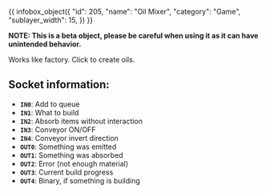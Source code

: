 {{ infobox_object({
	"id": 205,
	"name": "Oil Mixer",
	"category": "Game",
	"sublayer_width": 15,
}) }}

**NOTE: This is a beta object, please be careful when using it as it can have unintended behavior.**

Works like factory. Click to create oils.

## Socket information:
- **`IN0`**: Add to queue
- **`IN1`**: What to build
- **`IN2`**: Absorb items without interaction
- **`IN3`**: Conveyor ON/OFF
- **`IN4`**: Conveyor invert direction
- **`OUT0`**: Something was emitted
- **`OUT1`**: Something was absorbed
- **`OUT2`**: Error (not enough material)
- **`OUT3`**: Current build progress
- **`OUT4`**: Binary, if something is building